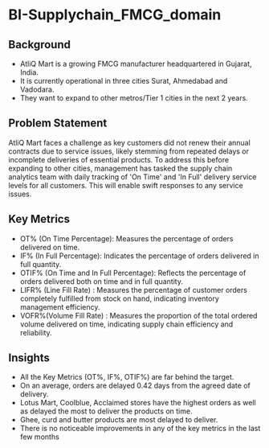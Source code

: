 # BI-Supplychain_FMCG_domain

## Background
- AtliQ Mart is a growing FMCG manufacturer headquartered in Gujarat, India. 
- It is currently operational in three cities Surat, Ahmedabad and Vadodara.
- They want to expand to other metros/Tier 1 cities in the next 2 years.

## Problem Statement
AtliQ Mart faces a challenge as key customers did not renew their annual contracts due to service issues, likely stemming from repeated delays or incomplete deliveries of essential products. To address this before expanding to other cities, management has tasked the supply chain analytics team with daily tracking of 'On Time' and 'In Full' delivery service levels for all customers. This will enable swift responses to any service issues.

## Key Metrics
- OT% (On Time Percentage): Measures the percentage of orders delivered on time.
- IF% (In Full Percentage): Indicates the percentage of orders delivered in full quantity.
- OTIF% (On Time and In Full Percentage): Reflects the percentage of orders delivered both on time and in full quantity.
- LIFR% (Line Fill Rate) : Measures the percentage of customer orders completely fulfilled from stock on hand, indicating inventory management efficiency.
- VOFR%(Volume Fill Rate) : Measures the proportion of the total ordered volume delivered on time, indicating supply chain efficiency and reliability.

## Insights
- All the Key Metrics (OT%, IF%, OTIF%) are far behind the target.
- On an average, orders are delayed 0.42 days from the agreed date of delivery.
- Lotus Mart, Coolblue, Acclaimed stores have the highest orders as well as delayed the most to deliver the products on time.
- Ghee, curd and butter products are most delayed to deliver. 
- There is no noticeable improvements in any of the key metrics in the last few months
